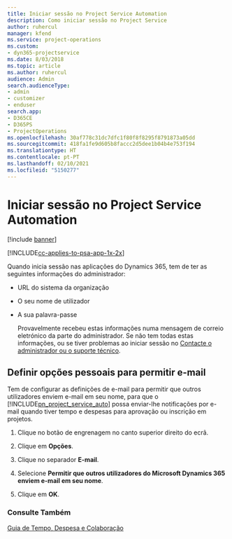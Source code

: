```yaml
---
title: Iniciar sessão no Project Service Automation
description: Como iniciar sessão no Project Service
author: ruhercul
manager: kfend
ms.service: project-operations
ms.custom:
- dyn365-projectservice
ms.date: 8/03/2018
ms.topic: article
ms.author: ruhercul
audience: Admin
search.audienceType:
- admin
- customizer
- enduser
search.app:
- D365CE
- D365PS
- ProjectOperations
ms.openlocfilehash: 30af778c31dc7dfc1f80f8f8295f8791873a05dd
ms.sourcegitcommit: 418fa1fe9d605b8faccc2d5dee1b04b4e753f194
ms.translationtype: HT
ms.contentlocale: pt-PT
ms.lasthandoff: 02/10/2021
ms.locfileid: "5150277"
---
```

# <a name="sign-in-to-project-service-automation"></a>Iniciar sessão no Project Service Automation

[!include [banner](../includes/psa-now-project-operations.md)]

[!INCLUDE[cc-applies-to-psa-app-1x-2x](../includes/cc-applies-to-psa-app-1x-2x.md)]

Quando inicia sessão nas aplicações do Dynamics 365, tem de ter as seguintes informações do administrador:  
  
- URL do sistema da organização  
  
- O seu nome de utilizador  
  
- A sua palavra-passe  
  
  Provavelmente recebeu estas informações numa mensagem de correio eletrónico da parte do administrador. Se não tem todas estas informações, ou se tiver problemas ao iniciar sessão no [Contacte o administrador ou o suporte técnico](https://docs.microsoft.com/dynamics365/customerengagement/on-premises/basics/find-administrator-support).  
  
## <a name="set-your-personal-options-to-allow-email"></a>Definir opções pessoais para permitir e-mail  
 Tem de configurar as definições de e-mail para permitir que outros utilizadores enviem e-mail em seu nome, para que o [!INCLUDE[pn_project_service_auto](../includes/pn-project-service-auto.md)] possa enviar-lhe notificações por e-mail quando tiver tempo e despesas para aprovação ou inscrição em projetos.  
  
1.  Clique no botão de engrenagem no canto superior direito do ecrã.  
  
2.  Clique em **Opções**.  
  
3.  Clique no separador **E-mail**.  
  
4.  Selecione **Permitir que outros utilizadores do Microsoft Dynamics 365 enviem e-mail em seu nome**.  
  
5.  Clique em **OK**.  
  
### <a name="see-also"></a>Consulte Também  
 [Guia de Tempo, Despesa e Colaboração](../psa/time-expense-collaboration-guide.md)
